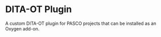 # DITA-OT Plugin

A custom DITA-OT plugin for PASCO projects that can be installed as an Oxygen add-on.
